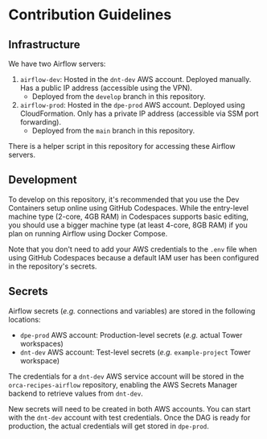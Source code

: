 # Contribution Guidelines

## Infrastructure

We have two Airflow servers:

<!-- Do we need `airflow-dev` if we have DevContainers? -->
1. `airflow-dev`: Hosted in the `dnt-dev` AWS account. Deployed manually. Has a public IP address (accessible using the VPN).
	* Deployed from the `develop` branch in this repository.
2. `airflow-prod`: Hosted in the `dpe-prod` AWS account. Deployed using CloudFormation. Only has a private IP address (accessible via SSM port forwarding).
	* Deployed from the `main` branch in this repository.

There is a helper script in this repository for accessing these Airflow servers.

## Development

To develop on this repository, it's recommended that you use the Dev Containers setup online using GitHub Codespaces. While the entry-level machine type (2-core, 4GB RAM) in Codespaces supports basic editing, you should use a bigger machine type (at least 4-core, 8GB RAM) if you plan on running Airflow using Docker Compose.

Note that you don't need to add your AWS credentials to the `.env` file when using GitHub Codespaces because a default IAM user has been configured in the repository's secrets.

## Secrets

Airflow secrets (_e.g._ connections and variables) are stored in the following locations:

<!-- Maybe we can store all secrets (both test and prod) in `dpe-prod`? -->
- `dpe-prod` AWS account: Production-level secrets (_e.g._ actual Tower workspaces)
- `dnt-dev` AWS account: Test-level secrets (_e.g._ `example-project` Tower workspace)

The credentials for a `dnt-dev` AWS service account will be stored in the `orca-recipes-airflow` repository, enabling the AWS Secrets Manager backend to retrieve values from `dnt-dev`.

New secrets will need to be created in both AWS accounts. You can start with the `dnt-dev` account with test credentials. Once the DAG is ready for production, the actual credentials will get stored in `dpe-prod`.
